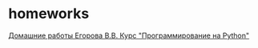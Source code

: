 # homeworks
[Домашние работы Егорова В.В. Курс "Программирование на Python"](https://github.com/vecoweb22/homeworks/)
